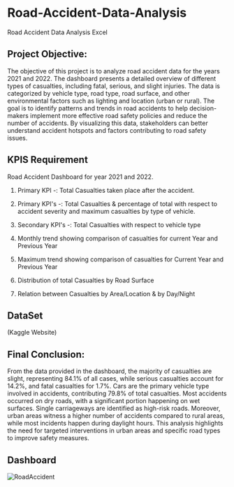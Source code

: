 # Road-Accident-Data-Analysis
Road Accident Data Analysis Excel

## Project Objective:
The objective of this project is to analyze road accident data for the years 2021 and 2022. The dashboard presents a detailed overview of different types of casualties, including fatal, serious, and slight injuries. The data is categorized by vehicle type, road type, road surface, and other environmental factors such as lighting and location (urban or rural). The goal is to identify patterns and trends in road accidents to help decision-makers implement more effective road safety policies and reduce the number of accidents. By visualizing this data, stakeholders can better understand accident hotspots and factors contributing to road safety issues.

## KPIS Requirement

 Road Accident Dashboard for year 2021 and 2022.

 1. Primary KPI -: Total Casualties taken place after the accident.

2. Primary KPI's -: Total Casualties & percentage of total with respect to accident severity and maximum casualties by type of vehicle.

3. Secondary KPI's -: Total Casualties with respect to vehicle type

4. Monthly trend showing comparison of casualties for current Year and Previous Year

5. Maximum trend showing comparison of casualties for Current Year and Previous Year

6. Distribution of total Casualties by Road Surface

7. Relation between Casualties by Area/Location & by Day/Night

## DataSet 

(Kaggle Website)

## Final Conclusion:
From the data provided in the dashboard, the majority of casualties are slight, representing 84.1% of all cases, while serious casualties account for 14.2%, and fatal casualties for 1.7%. Cars are the primary vehicle type involved in accidents, contributing 79.8% of total casualties. Most accidents occurred on dry roads, with a significant portion happening on wet surfaces. Single carriageways are identified as high-risk roads. Moreover, urban areas witness a higher number of accidents compared to rural areas, while most incidents happen during daylight hours. This analysis highlights the need for targeted interventions in urban areas and specific road types to improve safety measures.

## Dashboard 

![RoadAccident](https://github.com/user-attachments/assets/8f13990a-1682-42ff-8d3a-e0adf01ffe7b)
